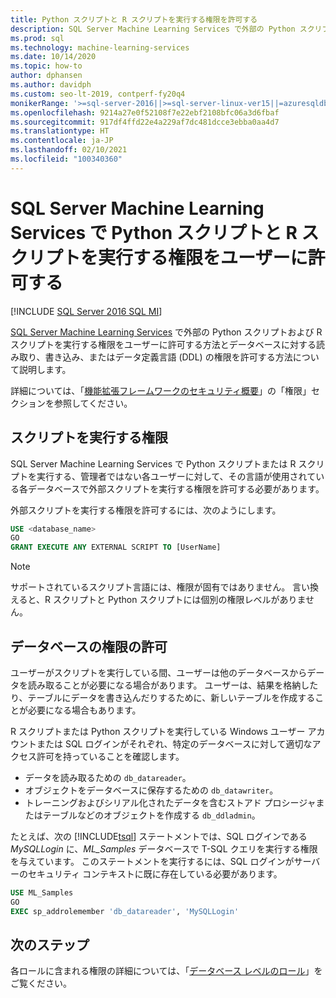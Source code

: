 ```yaml
---
title: Python スクリプトと R スクリプトを実行する権限を許可する
description: SQL Server Machine Learning Services で外部の Python スクリプトおよび R スクリプトを実行する権限をユーザーに許可する方法とデータベースに対する読み取り、書き込み、またはデータ定義言語 (DDL) の権限を許可する方法について説明します。
ms.prod: sql
ms.technology: machine-learning-services
ms.date: 10/14/2020
ms.topic: how-to
author: dphansen
ms.author: davidph
ms.custom: seo-lt-2019, contperf-fy20q4
monikerRange: '>=sql-server-2016||>=sql-server-linux-ver15||=azuresqldb-mi-current'
ms.openlocfilehash: 9214a27e0f52108f7e22ebf2108bfc06a3d6fbaf
ms.sourcegitcommit: 917df4ffd22e4a229af7dc481dcce3ebba0aa4d7
ms.translationtype: HT
ms.contentlocale: ja-JP
ms.lasthandoff: 02/10/2021
ms.locfileid: "100340360"
---
```

# <a name="grant-users-permission-to-execute-python-and-r-scripts-with-sql-server-machine-learning-services"></a>SQL Server Machine Learning Services で Python スクリプトと R スクリプトを実行する権限をユーザーに許可する
[!INCLUDE [SQL Server 2016 SQL MI](../../includes/applies-to-version/sqlserver2016-asdbmi.md)]

[SQL Server Machine Learning Services](../sql-server-machine-learning-services.md) で外部の Python スクリプトおよび R スクリプトを実行する権限をユーザーに許可する方法とデータベースに対する読み取り、書き込み、またはデータ定義言語 (DDL) の権限を許可する方法について説明します。

詳細については、「[機能拡張フレームワークのセキュリティ概要](../../machine-learning/concepts/security.md#permissions)」の「権限」セクションを参照してください。

<a name="permissions-external-script"></a>

## <a name="permission-to-run-scripts"></a>スクリプトを実行する権限

SQL Server Machine Learning Services で Python スクリプトまたは R スクリプトを実行する、管理者ではない各ユーザーに対して、その言語が使用されている各データベースで外部スクリプトを実行する権限を許可する必要があります。

外部スクリプトを実行する権限を許可するには、次のようにします。

```sql
USE <database_name>
GO
GRANT EXECUTE ANY EXTERNAL SCRIPT TO [UserName]
```

> [!NOTE]
> サポートされているスクリプト言語には、権限が固有ではありません。 言い換えると、R スクリプトと Python スクリプトには個別の権限レベルがありません。

<a name="permissions-db"></a>

## <a name="grant-databases-permissions"></a>データベースの権限の許可

ユーザーがスクリプトを実行している間、ユーザーは他のデータベースからデータを読み取ることが必要になる場合があります。 ユーザーは、結果を格納したり、テーブルにデータを書き込んだりするために、新しいテーブルを作成することが必要になる場合もあります。

R スクリプトまたは Python スクリプトを実行している Windows ユーザー アカウントまたは SQL ログインがそれぞれ、特定のデータベースに対して適切なアクセス許可を持っていることを確認します。 

+ データを読み取るための `db_datareader`。
+ オブジェクトをデータベースに保存するための `db_datawriter`。
+ トレーニングおよびシリアル化されたデータを含むストアド プロシージャまたはテーブルなどのオブジェクトを作成する `db_ddladmin`。

たとえば、次の [!INCLUDE[tsql](../../includes/tsql-md.md)] ステートメントでは、SQL ログインである *MySQLLogin* に、*ML_Samples* データベースで T-SQL クエリを実行する権限を与えています。 このステートメントを実行するには、SQL ログインがサーバーのセキュリティ コンテキストに既に存在している必要があります。

```sql
USE ML_Samples
GO
EXEC sp_addrolemember 'db_datareader', 'MySQLLogin'
```

## <a name="next-steps"></a>次のステップ

各ロールに含まれる権限の詳細については、「[データベース レベルのロール](../../relational-databases/security/authentication-access/database-level-roles.md)」をご覧ください。
